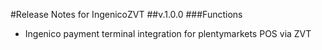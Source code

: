 #Release Notes for IngenicoZVT
##v.1.0.0
###Functions
- Ingenico payment terminal integration for plentymarkets POS via ZVT 
